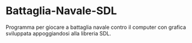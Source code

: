 # Battaglia-Navale-SDL
Programma per giocare a battaglia navale contro il computer con grafica sviluppata appoggiandosi alla libreria SDL.
